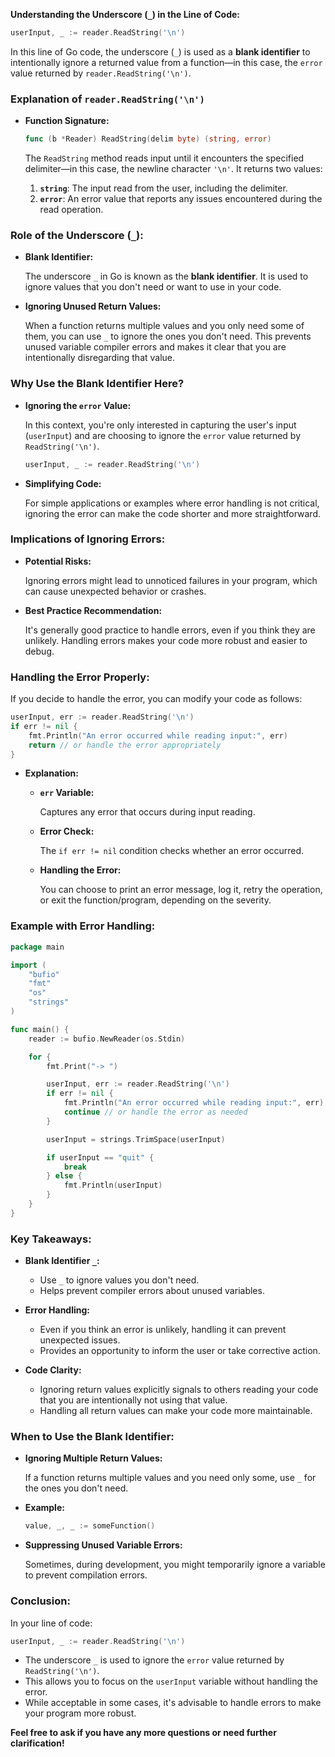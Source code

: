 **Understanding the Underscore (`_`) in the Line of Code:**

```go
userInput, _ := reader.ReadString('\n')
```

In this line of Go code, the underscore (`_`) is used as a **blank identifier** to intentionally ignore a returned value from a function—in this case, the `error` value returned by `reader.ReadString('\n')`.

### **Explanation of `reader.ReadString('\n')`**

- **Function Signature:**

  ```go
  func (b *Reader) ReadString(delim byte) (string, error)
  ```

  The `ReadString` method reads input until it encounters the specified delimiter—in this case, the newline character `'\n'`. It returns two values:

  1. **`string`**: The input read from the user, including the delimiter.
  2. **`error`**: An error value that reports any issues encountered during the read operation.

### **Role of the Underscore (`_`):**

- **Blank Identifier:**

  The underscore `_` in Go is known as the **blank identifier**. It is used to ignore values that you don't need or want to use in your code.

- **Ignoring Unused Return Values:**

  When a function returns multiple values and you only need some of them, you can use `_` to ignore the ones you don't need. This prevents unused variable compiler errors and makes it clear that you are intentionally disregarding that value.

### **Why Use the Blank Identifier Here?**

- **Ignoring the `error` Value:**

  In this context, you're only interested in capturing the user's input (`userInput`) and are choosing to ignore the `error` value returned by `ReadString('\n')`.

  ```go
  userInput, _ := reader.ReadString('\n')
  ```

- **Simplifying Code:**

  For simple applications or examples where error handling is not critical, ignoring the error can make the code shorter and more straightforward.

### **Implications of Ignoring Errors:**

- **Potential Risks:**

  Ignoring errors might lead to unnoticed failures in your program, which can cause unexpected behavior or crashes.

- **Best Practice Recommendation:**

  It's generally good practice to handle errors, even if you think they are unlikely. Handling errors makes your code more robust and easier to debug.

### **Handling the Error Properly:**

If you decide to handle the error, you can modify your code as follows:

```go
userInput, err := reader.ReadString('\n')
if err != nil {
    fmt.Println("An error occurred while reading input:", err)
    return // or handle the error appropriately
}
```

- **Explanation:**

  - **`err` Variable:**

    Captures any error that occurs during input reading.

  - **Error Check:**

    The `if err != nil` condition checks whether an error occurred.

  - **Handling the Error:**

    You can choose to print an error message, log it, retry the operation, or exit the function/program, depending on the severity.

### **Example with Error Handling:**

```go
package main

import (
    "bufio"
    "fmt"
    "os"
    "strings"
)

func main() {
    reader := bufio.NewReader(os.Stdin)

    for {
        fmt.Print("-> ")

        userInput, err := reader.ReadString('\n')
        if err != nil {
            fmt.Println("An error occurred while reading input:", err)
            continue // or handle the error as needed
        }

        userInput = strings.TrimSpace(userInput)

        if userInput == "quit" {
            break
        } else {
            fmt.Println(userInput)
        }
    }
}
```

### **Key Takeaways:**

- **Blank Identifier `_`:**

  - Use `_` to ignore values you don't need.
  - Helps prevent compiler errors about unused variables.

- **Error Handling:**

  - Even if you think an error is unlikely, handling it can prevent unexpected issues.
  - Provides an opportunity to inform the user or take corrective action.

- **Code Clarity:**

  - Ignoring return values explicitly signals to others reading your code that you are intentionally not using that value.
  - Handling all return values can make your code more maintainable.

### **When to Use the Blank Identifier:**

- **Ignoring Multiple Return Values:**

  If a function returns multiple values and you need only some, use `_` for the ones you don't need.

- **Example:**

  ```go
  value, _, _ := someFunction()
  ```

- **Suppressing Unused Variable Errors:**

  Sometimes, during development, you might temporarily ignore a variable to prevent compilation errors.

### **Conclusion:**

In your line of code:

```go
userInput, _ := reader.ReadString('\n')
```

- The underscore `_` is used to ignore the `error` value returned by `ReadString('\n')`.
- This allows you to focus on the `userInput` variable without handling the error.
- While acceptable in some cases, it's advisable to handle errors to make your program more robust.

**Feel free to ask if you have any more questions or need further clarification!**